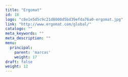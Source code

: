 ```yaml
---
title: "Ergomat"
id: 18
logo: "c8e1e5d5c9c21d8008d5bd39efda76a0-ergomat.jpg"
link: "http://www.ergomat.com/global/"
catalogo: ""
meta_keywords: ""
meta_description: ""
menu:
  principal:
    parent: 'marcas'
    weight: 17
draft: false
weight: 12
---
```

